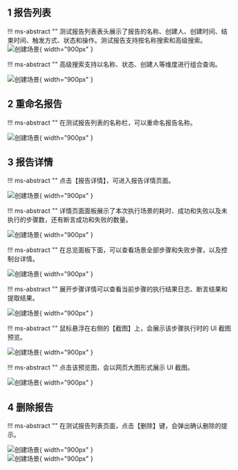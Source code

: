 

## 1 报告列表
!!! ms-abstract ""
    测试报告列表表头展示了报告的名称、创建人、创建时间、结束时间、触发方式、状态和操作。测试报告支持按名称搜索和高级搜索。
![创建场景](../../img/ui_test/测试报告1.png){ width="900px" } 

!!! ms-abstract ""
    高级搜索支持以名称、状态、创建人等维度进行组合查询。

![创建场景](../../img/ui_test/测试报告2.png){ width="900px" } 

## 2 重命名报告
!!! ms-abstract ""
    在测试报告列表的名称栏，可以重命名报告名称。

![创建场景](../../img/ui_test/测试报告3.png){ width="900px" } 

## 3 报告详情
!!! ms-abstract ""
    点击【报告详情】，可进入报告详情页面。

![创建场景](../../img/ui_test/测试报告4.png){ width="900px" } 

!!! ms-abstract ""
    详情页面面板展示了本次执行场景的耗时、成功和失败以及未执行的步骤数，还有断言成功和失败的数量。

![创建场景](../../img/ui_test/测试报告5.png){ width="900px" } 

!!! ms-abstract ""
    在总览面板下面，可以查看场景全部步骤和失败步骤，以及控制台详情。

![创建场景](../../img/ui_test/测试报告6.png){ width="900px" } 

!!! ms-abstract ""
    展开步骤详情可以查看当前步骤的执行结果日志、断言结果和提取结果。

![创建场景](../../img/ui_test/测试报告7.png){ width="900px" } 

!!! ms-abstract ""
    鼠标悬浮在右侧的【截图】上，会展示该步骤执行时的 UI 截图预览。

![创建场景](../../img/ui_test/测试报告8.png){ width="900px" }  

!!! ms-abstract ""
    点击该预览图，会以网页大图形式展示 UI 截图。

![创建场景](../../img/ui_test/测试报告9.png){ width="900px" }  

## 4 删除报告
!!! ms-abstract ""
    在测试报告列表页面，点击【删除】键，会弹出确认删除的提示。

![创建场景](../../img/ui_test/测试报告10.png){ width="900px" }  
![创建场景](../../img/ui_test/测试报告11.png){ width="900px" }  
  